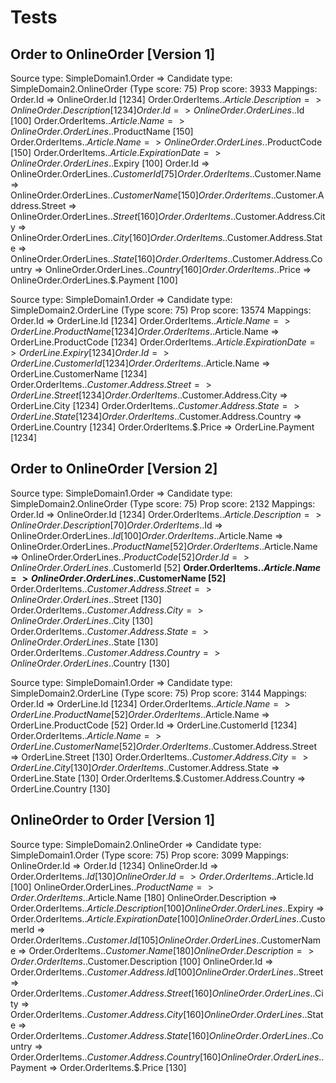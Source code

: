 ﻿# Tests

## Order to OnlineOrder [Version 1]


Source type: SimpleDomain1.Order => Candidate type: SimpleDomain2.OnlineOrder (Type score: 75) Prop score: 3933
Mappings:
Order.Id => OnlineOrder.Id [1234]
Order.OrderItems.$.Article.Description => OnlineOrder.Description [1234]
Order.Id => OnlineOrder.OrderLines.$.Id [100]
Order.OrderItems.$.Article.Name => OnlineOrder.OrderLines.$.ProductName [150]
Order.OrderItems.$.Article.Name => OnlineOrder.OrderLines.$.ProductCode [150]
Order.OrderItems.$.Article.ExpirationDate => OnlineOrder.OrderLines.$.Expiry [100]
Order.Id => OnlineOrder.OrderLines.$.CustomerId [75]
Order.OrderItems.$.Customer.Name => OnlineOrder.OrderLines.$.CustomerName [150]
Order.OrderItems.$.Customer.Address.Street => OnlineOrder.OrderLines.$.Street [160]
Order.OrderItems.$.Customer.Address.City => OnlineOrder.OrderLines.$.City [160]
Order.OrderItems.$.Customer.Address.State => OnlineOrder.OrderLines.$.State [160]
Order.OrderItems.$.Customer.Address.Country => OnlineOrder.OrderLines.$.Country [160]
Order.OrderItems.$.Price => OnlineOrder.OrderLines.$.Payment [100]


Source type: SimpleDomain1.Order => Candidate type: SimpleDomain2.OrderLine (Type score: 75) Prop score: 13574
Mappings:
Order.Id => OrderLine.Id [1234]
Order.OrderItems.$.Article.Name => OrderLine.ProductName [1234]
Order.OrderItems.$.Article.Name => OrderLine.ProductCode [1234]
Order.OrderItems.$.Article.ExpirationDate => OrderLine.Expiry [1234]
Order.Id => OrderLine.CustomerId [1234]
Order.OrderItems.$.Article.Name => OrderLine.CustomerName [1234]
Order.OrderItems.$.Customer.Address.Street => OrderLine.Street [1234]
Order.OrderItems.$.Customer.Address.City => OrderLine.City [1234]
Order.OrderItems.$.Customer.Address.State => OrderLine.State [1234]
Order.OrderItems.$.Customer.Address.Country => OrderLine.Country [1234]
Order.OrderItems.$.Price => OrderLine.Payment [1234]


## Order to OnlineOrder [Version 2]

Source type: SimpleDomain1.Order => Candidate type: SimpleDomain2.OnlineOrder (Type score: 75) Prop score: 2132
Mappings:
Order.Id => OnlineOrder.Id [1234]
Order.OrderItems.$.Article.Description => OnlineOrder.Description [70]
Order.OrderItems.$.Id => OnlineOrder.OrderLines.$.Id [100]
Order.OrderItems.$.Article.Name => OnlineOrder.OrderLines.$.ProductName [52]
Order.OrderItems.$.Article.Name => OnlineOrder.OrderLines.$.ProductCode [52]
Order.Id => OnlineOrder.OrderLines.$.CustomerId [52]
**Order.OrderItems.$.Article.Name => OnlineOrder.OrderLines.$.CustomerName [52]**
Order.OrderItems.$.Customer.Address.Street => OnlineOrder.OrderLines.$.Street [130]
Order.OrderItems.$.Customer.Address.City => OnlineOrder.OrderLines.$.City [130]
Order.OrderItems.$.Customer.Address.State => OnlineOrder.OrderLines.$.State [130]
Order.OrderItems.$.Customer.Address.Country => OnlineOrder.OrderLines.$.Country [130]


Source type: SimpleDomain1.Order => Candidate type: SimpleDomain2.OrderLine (Type score: 75) Prop score: 3144
Mappings:
Order.Id => OrderLine.Id [1234]
Order.OrderItems.$.Article.Name => OrderLine.ProductName [52]
Order.OrderItems.$.Article.Name => OrderLine.ProductCode [52]
Order.Id => OrderLine.CustomerId [1234]
Order.OrderItems.$.Article.Name => OrderLine.CustomerName [52]
Order.OrderItems.$.Customer.Address.Street => OrderLine.Street [130]
Order.OrderItems.$.Customer.Address.City => OrderLine.City [130]
Order.OrderItems.$.Customer.Address.State => OrderLine.State [130]
Order.OrderItems.$.Customer.Address.Country => OrderLine.Country [130]





## OnlineOrder to Order [Version 1]



Source type: SimpleDomain2.OnlineOrder => Candidate type: SimpleDomain1.Order (Type score: 75) Prop score: 3099
Mappings:
OnlineOrder.Id => Order.Id [1234]
OnlineOrder.Id => Order.OrderItems.$.Id [130]
OnlineOrder.Id => Order.OrderItems.$.Article.Id [100]
OnlineOrder.OrderLines.$.ProductName => Order.OrderItems.$.Article.Name [180]
OnlineOrder.Description => Order.OrderItems.$.Article.Description [100]
OnlineOrder.OrderLines.$.Expiry => Order.OrderItems.$.Article.ExpirationDate [100]
OnlineOrder.OrderLines.$.CustomerId => Order.OrderItems.$.Customer.Id [105]
OnlineOrder.OrderLines.$.CustomerName => Order.OrderItems.$.Customer.Name [180]
OnlineOrder.Description => Order.OrderItems.$.Customer.Description [100]
OnlineOrder.Id => Order.OrderItems.$.Customer.Address.Id [100]
OnlineOrder.OrderLines.$.Street => Order.OrderItems.$.Customer.Address.Street [160]
OnlineOrder.OrderLines.$.City => Order.OrderItems.$.Customer.Address.City [160]
OnlineOrder.OrderLines.$.State => Order.OrderItems.$.Customer.Address.State [160]
OnlineOrder.OrderLines.$.Country => Order.OrderItems.$.Customer.Address.Country [160]
OnlineOrder.OrderLines.$.Payment => Order.OrderItems.$.Price [130]
